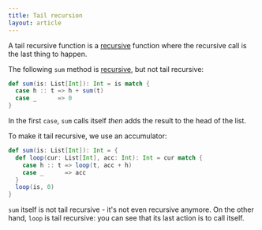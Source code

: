 ```yaml
---
title: Tail recursion
layout: article
---
```


A tail recursive function is a [recursive] function where the recursive call is the last thing to happen.

The following `sum` method is [recursive], but not tail recursive:

```scala
def sum(is: List[Int]): Int = is match {
  case h :: t => h + sum(t)
  case _      => 0
}
```

In the first `case`, `sum` calls itself *then* adds the result to the head of the list.

To make it tail recursive, we use an accumulator:

```scala
def sum(is: List[Int]): Int = {
  def loop(cur: List[Int], acc: Int): Int = cur match {
    case h :: t => loop(t, acc + h)
    case _      => acc
  }
  loop(is, 0)
}
```

`sum` itself is not tail recursive - it's not even recursive anymore. On the other hand, `loop` is tail recursive: you can see that its last action is to call itself.

[recursive]:./recursion.html
